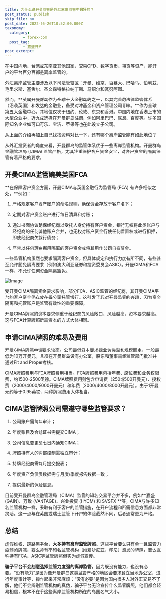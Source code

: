 ```yaml
---
title: 为什么说开曼监管是外汇离岸监管中最好的？
post_status: publish
skip_file: no
post_date: 2022-05-26T10:52:00.000Z
taxonomy:
  category:
        - forex-com
  post_tag:
        - 嘉盛开户
post_excerpt: 
---
```

在中国内地、台湾或东南亚其他国家，交易CFD、数字货币、期货等资产，能开户的平台百分百都是离岸监管的。

外汇离岸监管主要涉及以下司法管辖区：开曼、维京、百慕大、巴哈马、伯利兹、毛里求斯、塞舌尔、圣文森特格拉纳丁斯、马绍尔和瓦努阿图。

然而，**英属开曼群岛作为全球十大金融岛屿之一，以其完善的法律监管体系（沿袭英国）和发达的金融业，备受对冲基金和资产管理公司青睐。**作为全球第五大金融中心，其地位仅次于纽约、伦敦、东京和香港。中国内地在香港上市的大型企业中，近九成选择在开曼群岛注册，例如阿里巴巴、联想、百度等。许多国际知名企业如可口可乐、宝洁、苹果等也在此设立子公司。

从上面的介绍再加上自己找找资料对比一下，还有哪个离岸监管能有如此地位？

从外汇投资者的角度来看，开曼群岛的监管体系优于一些离岸监管机构。开曼群岛金融管理局 (CIMA) 监管严格，尤其注重保护客户资金安全，对客户资金的隔离保管有着严格的要求。

## 开曼CIMA监管媲美英国FCA

**在保障客户资金方面，开曼CIMA与英国金融行为监管局 (FCA) 有许多相似之处，**例如：

1. 严格规定客户资产账户的命名规则，确保资金存放于客户名下；

1. 定期对客户资金账户进行每日清算和对账；

1. 通过书面协议确保经纪商以受托人身份持有客户资金，银行无权将此类账户与经纪商的任何其他账户合并，也无权对账户资金行使任何留置权或进行扣押，即使经纪商欠银行债务；

1. 严禁以任何理由挪用隔离的客户资金或将其用作公司自有资金。

一些监管机构虽然也要求隔离客户资金，但具体规定和执行力度有所不同，有些甚至允许豁免隔离要求（例如澳大利亚证券和投资委员会ASIC）。开曼CIMA和FCA一样，不允许任何资金隔离豁免。

![Image](https://prod-files-secure.s3.us-west-2.amazonaws.com/39ed1227-6d7d-4570-be36-9ccd4a2c4241/bd849744-3fcb-4a37-8312-357962c8f065/image.png?X-Amz-Algorithm=AWS4-HMAC-SHA256&X-Amz-Content-Sha256=UNSIGNED-PAYLOAD&X-Amz-Credential=ASIAZI2LB4667MCR2YVF%2F20250912%2Fus-west-2%2Fs3%2Faws4_request&X-Amz-Date=20250912T221406Z&X-Amz-Expires=3600&X-Amz-Security-Token=IQoJb3JpZ2luX2VjEL3%2F%2F%2F%2F%2F%2F%2F%2F%2F%2FwEaCXVzLXdlc3QtMiJGMEQCIHNQSMhHdDbIOkvnuEAX2ys53eesUhXjnl6%2Fy6I5nAtLAiAC4%2FVwV7jVbVSyhNVFPcE7YFNXMAeImgmjQw0eT5actCr%2FAwg2EAAaDDYzNzQyMzE4MzgwNSIMcHBhFCDDzoCPFDpCKtwDgtsxfN1BKwuwGgiSmzD3TCtwrrD3rudd5VBw39dd%2F67gnlwm2oBbpFsb2DP2IMahZCZX1ILsnkD434ANhi%2B3OxTUgYS%2FYpd6AL955%2F0SjxAlXwnYxFTFQyeVF7ysW%2FtJdCisgCQAGehGmn4lWUbgGByWQmKTNU0XO1M04OsHEiTaVMOTUAuMI%2FzxP0ONnFTAv9gf50YW8w%2F%2BDjpyME8RWZTA0NO14Ws5SRfWF6t7DUInPgm9xnK1k%2FQL66FL3CczQq05y9vdAA5lethH6pYoSHKRCS0EHMCFrMdBQlVRRw7%2BYO3wNPZEacYHzo0uxBvkFZ1IJS5eutz0R4hXLuCwOarkBuGH1GwN8ic3ISH2CsrOzfZSs2LLBL2TAo5y2oOAF4bIjv2%2B83nHDBxX2gUNLWAt6QB2AchoE5ZZ4daiLf9odLlWIh0rECxWuZ2MXIB6t0Gvg%2FWc9UPi0MHVTnMaX4NZbG7n7BuA%2F1BI9k3UdWu2YuMrF238Q02XGAY%2FIckzN2osSTui90O55PYdRBvGAJvcpvWheuXHRHp%2Fi8AZVkTuvMbRPupOEzcbebsFhpL7xlya0NSDxu86qIQpz93QaPkZ42mCcIOZ3L9bShQpIoL45ulatVIG5ar0cfsw%2BouSxgY6pgEoN8fvQe2x20%2BAwh9uiJ%2FU1se55Ff%2BaKdmWv9gwDFv9Xj0GpVJq30b6h2WS5afLAJrLWdFoD%2FYN5M8WN4ZwmI%2F0WOnKjZnRsWPb%2BbVuN5TXQxkwQNeain7et1jICk0IXEQzsE3zarfgG%2FClrU%2BBpLW%2FMP3nJKHFpiyoIW8KTDvVqAxfXgAmEXdsuAuqdTUP5xWqrSUWRJRVRm5UrPTU0NAl57d%2B6g1&X-Amz-Signature=ba7848d562c13cbb37d08558ef46785b4b1c5f3d694aa549592e831f4aa33393&X-Amz-SignedHeaders=host&x-amz-checksum-mode=ENABLED&x-id=GetObject)

受开曼CIMA隔离资金要求影响，部分FCA、ASIC监管的经纪商，其开曼CIMA平台的客户资金仍存放在母公司托管银行。这引发了我对开曼监管的兴趣，因为资金隔离和托管账户是监管有效性的重要保障。

开曼CIMA牌照的资本要求侧重于经纪商的风险敞口，风险越高，资本要求越高。这与FCA计算牌照所需资本的方式大体相同。

## **申请CIMA牌照的难易及费用**

开曼CIMA牌照申请要求较高。公司最低资本要求视业务类型和规模而定，一般最低为10万开曼元，且须在开曼群岛设有办公室，股东和董事需经监管部门批准并通过Fit and Proper考核。

CIMA牌照费用与FCA牌照费用相当。FCA牌照费用包括年费、席位费和业务权限费，约1500-2500英镑。CIMA牌照费用则包含申请费（250或500开曼元）、授权费（2000/4000/8000开曼元）和年费（2000/4000/8000开曼元）。由于1开曼元约等于0.95英镑，两种牌照费用大体相当。

## CIMA监管牌照公司需遵守哪些监管要求？

1. 公司账户需每年审计；

1. 年度账目及合规证书需提交CIMA；

1. 公司信息变更须七日内通知CIMA；

1. 牌照持有人的内部控制需独立审计；

1. 持牌经纪商需每月提交报表；

1. 年度资产负债表数据需与月度/季度报告数据一致；

1. 提供最新的保险信息。

目前受开曼群岛金融管理局（CIMA）监管的知名交易平台并不多，例如**嘉盛 (GAIN)、万致 (VANTAGE)、兴业投资 (HYCM) 和 SVSFX **等。CIMA与许多知名监管机构一样，采取有利于客户的监管措施，在开户流程和所需信息方面都非常灵活。这一点与在英国或瑞士监管下开户的体验截然不同，后者通常更为严格。

## 总结

虚假维权、跑路黑平台，**大多持有离岸监管牌照**。这些平台要么只有单一且监管力度弱的牌照，要么持有不知名监管机构（如爱沙尼亚、印尼）颁发的牌照，要么宣称持有FCA、ASIC等监管牌照但实为虚假宣传。

**骗子平台不会刻意选择监管力度强的离岸监管**，因为既没有能力，也没有必要。“没有能力”是因为像开曼群岛这类监管严格的地区会要求设立当地办公室、进行年度审计等，操作起来非常麻烦；“没有必要”是因为国内很多人对外汇交易不了解，他们不会辨别监管机构的真伪，骗子平台无论宣传什么监管牌照，他们都会轻易相信，根本不在乎这些离岸监管机构所在的岛国名气大小。